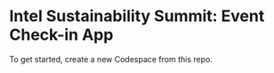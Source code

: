 # Intel Sustainability Summit: Event Check-in App

To get started, create a new Codespace from this repo. 
